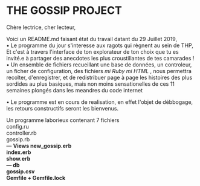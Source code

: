 <h1> THE GOSSIP PROJECT</h1>

Chère lectrice, cher lecteur, 

Voici un README.md faisant état du travail datant du 29 Juillet 2019, <br>
• Le programme du jour s'interesse aux ragots qui règnent au sein de THP, <br>
Et c'est à travers l'interface de ton explorateur de ton choix que tu es invité.e à partager des anecdotes les plus croustillantes de tes camarades !  
 • Un ensemble de fichiers recueillant une base de données, 
un controleur, un ficher de configuration, des fichiers <i>mi Ruby mi HTML </i>, nous permettra recolter, d'enregistrer, et de redistribuer page à page les histoires des plus sordides au plus basiques, mais non moins sensationelles de ces 11 semaines plongés dans les meandres du code internet  <br>

 • Le programme est en cours de realisation, en effet l'objet de débbogage, les retours constructifs seront les bienvenus.

Un programme laborieux contenant 7 fichiers 
<br>
config.ru <br>
controller.rb <br>
gossip.rb <br>
— <b>Views<b> 
    new_gossip.erb <br>
    index.erb <br>
    show.erb <br>
— <b>db<b>  <br>
    gossip.csv <br>
Gemfile + Gemfile.lock


